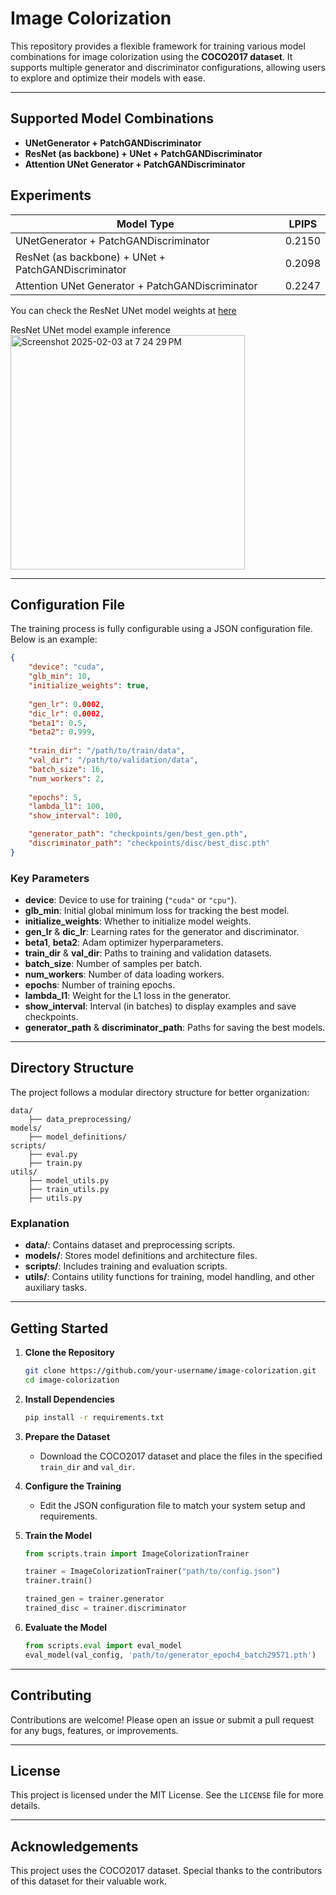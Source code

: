 # **Image Colorization**

This repository provides a flexible framework for training various model combinations for image colorization using the **COCO2017 dataset**. It supports multiple generator and discriminator configurations, allowing users to explore and optimize their models with ease.

---

## **Supported Model Combinations**

- **UNetGenerator + PatchGANDiscriminator**  
- **ResNet (as backbone) + UNet + PatchGANDiscriminator**  
- **Attention UNet Generator + PatchGANDiscriminator** 

## Experiments

| Model Type                                  | LPIPS |
|----------------------------------------------|------|
| UNetGenerator + PatchGANDiscriminator        | 0.2150 |
| ResNet (as backbone) + UNet + PatchGANDiscriminator | 0.2098 |
| Attention UNet Generator + PatchGANDiscriminator | 0.2247 |


You can check the ResNet UNet model weights at [here](https://huggingface.co/Seungjun/ResNet_UNet_imgColorization)

ResNet UNet model example inference
<img width="375" alt="Screenshot 2025-02-03 at 7 24 29 PM" src="https://github.com/user-attachments/assets/44342903-1b3c-491e-9223-5e5d040d837d" />


---

## **Configuration File**

The training process is fully configurable using a JSON configuration file. Below is an example:

```json
{
    "device": "cuda",
    "glb_min": 10,
    "initialize_weights": true,
    
    "gen_lr": 0.0002,
    "dic_lr": 0.0002,
    "beta1": 0.5,
    "beta2": 0.999,
    
    "train_dir": "/path/to/train/data",
    "val_dir": "/path/to/validation/data",
    "batch_size": 16,
    "num_workers": 2,
    
    "epochs": 5,
    "lambda_l1": 100,
    "show_interval": 100,

    "generator_path": "checkpoints/gen/best_gen.pth",
    "discriminator_path": "checkpoints/disc/best_disc.pth"
}
```

### **Key Parameters**
- **device**: Device to use for training (`"cuda"` or `"cpu"`).
- **glb_min**: Initial global minimum loss for tracking the best model.
- **initialize_weights**: Whether to initialize model weights.
- **gen_lr** & **dic_lr**: Learning rates for the generator and discriminator.
- **beta1**, **beta2**: Adam optimizer hyperparameters.
- **train_dir** & **val_dir**: Paths to training and validation datasets.
- **batch_size**: Number of samples per batch.
- **num_workers**: Number of data loading workers.
- **epochs**: Number of training epochs.
- **lambda_l1**: Weight for the L1 loss in the generator.
- **show_interval**: Interval (in batches) to display examples and save checkpoints.
- **generator_path** & **discriminator_path**: Paths for saving the best models.

---

## **Directory Structure**

The project follows a modular directory structure for better organization:

```
data/
    ├── data_preprocessing/
models/
    ├── model_definitions/
scripts/
    ├── eval.py
    ├── train.py
utils/
    ├── model_utils.py
    ├── train_utils.py
    ├── utils.py
```

### **Explanation**
- **data/**: Contains dataset and preprocessing scripts.
- **models/**: Stores model definitions and architecture files.
- **scripts/**: Includes training and evaluation scripts.
- **utils/**: Contains utility functions for training, model handling, and other auxiliary tasks.

---

## **Getting Started**

1. **Clone the Repository**
   ```bash
   git clone https://github.com/your-username/image-colorization.git
   cd image-colorization
   ```

2. **Install Dependencies**
   ```bash
   pip install -r requirements.txt
   ```

3. **Prepare the Dataset**
   - Download the COCO2017 dataset and place the files in the specified `train_dir` and `val_dir`.

4. **Configure the Training**
   - Edit the JSON configuration file to match your system setup and requirements.

5. **Train the Model**
   ```python
   from scripts.train import ImageColorizationTrainer
   
   trainer = ImageColorizationTrainer("path/to/config.json")
   trainer.train() 

   trained_gen = trainer.generator
   trained_disc = trainer.discriminator
   ```

6. **Evaluate the Model**
   ```python
   from scripts.eval import eval_model
   eval_model(val_config, 'path/to/generator_epoch4_batch29571.pth')
   ```

---

## **Contributing**

Contributions are welcome! Please open an issue or submit a pull request for any bugs, features, or improvements.

---

## **License**

This project is licensed under the MIT License. See the `LICENSE` file for more details.

---

## **Acknowledgements**

This project uses the COCO2017 dataset. Special thanks to the contributors of this dataset for their valuable work.
